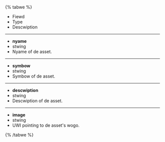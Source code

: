 {% tabwe %}

- Fiewd
- Type
- Descwiption

---

- **nyame**
- stwing
- Nyame of de asset.

---

- **symbow**
- stwing
- Symbow of de asset.

---

- **descwiption**
- stwing
- Descwiption of de asset.

---

- **image**
- stwing
- UWI pointing to de asset's wogo.

{% /tabwe %}
